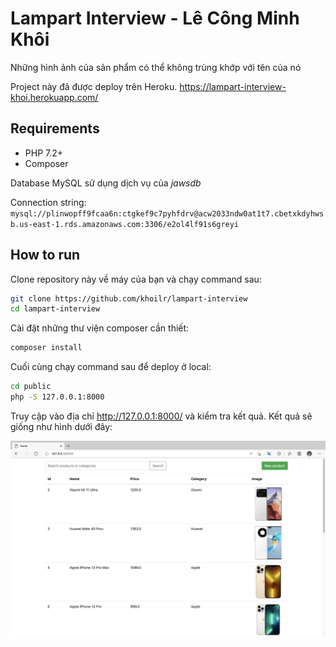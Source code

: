 # Lampart Interview - Lê Công Minh Khôi

Những hình ảnh của sản phẩm có thể không trùng khớp với tên của nó

Project này đã được deploy trên Heroku. <https://lampart-interview-khoi.herokuapp.com/>

## Requirements

- PHP 7.2+
- Composer

Database MySQL sử dụng dịch vụ của *jawsdb*

Connection string: `mysql://plinwopff9fcaa6n:ctgkef9c7pyhfdrv@acw2033ndw0at1t7.cbetxkdyhwsb.us-east-1.rds.amazonaws.com:3306/e2ol4lf91s6greyi`

## How to run

Clone repository này về máy của bạn và chạy command sau:

``` bash
git clone https://github.com/khoilr/lampart-interview
cd lampart-interview
```

Cài đặt những thư viện composer cần thiết:

```bash
composer install
```

Cuối cùng chạy command sau để deploy ở local:

```bash
cd public
php -S 127.0.0.1:8000
```

Truy cập vào địa chỉ <http://127.0.0.1:8000/> và kiểm tra kết quả. Kết quả sẽ giống như hình dưới đây:

![Screenshot](<images/Screen Shot 2022-03-17 at 2.08.30 PM.png>)
